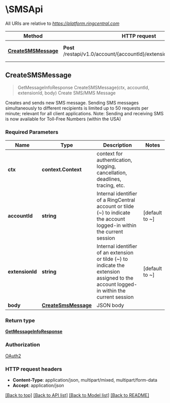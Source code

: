 # \SMSApi

All URIs are relative to *https://platform.ringcentral.com*

Method | HTTP request | Description
------------- | ------------- | -------------
[**CreateSMSMessage**](SMSApi.md#CreateSMSMessage) | **Post** /restapi/v1.0/account/{accountId}/extension/{extensionId}/sms | Create SMS/MMS Message



## CreateSMSMessage

> GetMessageInfoResponse CreateSMSMessage(ctx, accountId, extensionId, body)
Create SMS/MMS Message

Creates and sends new SMS message. Sending SMS messages simultaneously to different recipients is limited up to 50 requests per minute; relevant for all client applications. Note: Sending and receiving SMS is now available for Toll-Free Numbers (within the USA)

### Required Parameters


Name | Type | Description  | Notes
------------- | ------------- | ------------- | -------------
**ctx** | **context.Context** | context for authentication, logging, cancellation, deadlines, tracing, etc.
**accountId** | **string**| Internal identifier of a RingCentral account or tilde (~) to indicate the account logged-in within the current session | [default to ~]
**extensionId** | **string**| Internal identifier of an extension or tilde (~) to indicate the extension assigned to the account logged-in within the current session | [default to ~]
**body** | [**CreateSmsMessage**](CreateSmsMessage.md)| JSON body | 

### Return type

[**GetMessageInfoResponse**](GetMessageInfoResponse.md)

### Authorization

[OAuth2](../README.md#OAuth2)

### HTTP request headers

- **Content-Type**: application/json, multipart/mixed, multipart/form-data
- **Accept**: application/json

[[Back to top]](#) [[Back to API list]](../README.md#documentation-for-api-endpoints)
[[Back to Model list]](../README.md#documentation-for-models)
[[Back to README]](../README.md)

